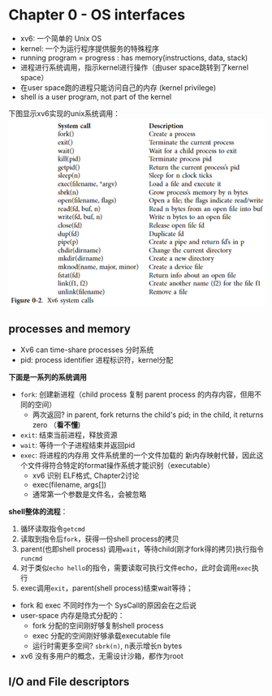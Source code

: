# Chapter 0 - OS interfaces

- xv6: 一个简单的 Unix OS
- kernel: 一个为运行程序提供服务的特殊程序
- running program = progress : has memory(instructions, data, stack)
- 进程进行系统调用，指示kernel进行操作（由user space跳转到了kernel space）
- 在user space跑的进程只能访问自己的内存 (kernel privilege)
- shell is a user program, not part of the kernel

下图显示xv6实现的unix系统调用：<br>
![](chap0-1.png)

## processes and memory

- Xv6 can time-share processes 分时系统
- pid: process identifier 进程标识符，kernel分配

**下面是一系列的系统调用**

- ```fork```: 创建新进程（child process 复制 parent process 的内存内容，但用不同的空间）
    - 两次返回? in parent, fork returns the child's pid; in the child, it returns zero （**看不懂**)
- ```exit```: 结束当前进程，释放资源
- ```wait```: 等待一个子进程结束并返回pid
- ```exec```: 将进程的内存用 文件系统里的一个文件加载的 新内存映射代替，因此这个文件得符合特定的format操作系统才能识别（executable）<br>
    - xv6 识别 ELF格式, Chapter2讨论
    - exec(filename, args[])
    - 通常第一个参数是文件名，会被忽略

**shell整体的流程**：

1. 循环读取指令```getcmd```
2. 读取到指令后```fork```，获得一份shell process的拷贝
3. parent(也即shell process) 调用```wait```，等待child(刚才fork得的拷贝)执行指令```runcmd```
4. 对于类似```echo hello```的指令，需要读取可执行文件echo，此时会调用```exec```执行
5. exec调用```exit```，parent(shell process)结束wait等待；

- fork 和 exec 不同时作为一个 SysCall的原因会在之后说
- user-space 内存是隐式分配的：
    - fork 分配的空间刚好够复制shell process
    - exec 分配的空间刚好够承载executable file
    - 运行时需更多空间? ```sbrk(n)```, n表示增长n bytes
- xv6 没有多用户的概念，无需设计沙箱，都作为root

## I/O and File descriptors